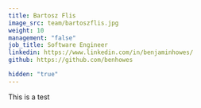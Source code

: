 ```yaml
---
title: Bartosz Flis
image_src: team/bartoszflis.jpg
weight: 10
management: "false"
job_title: Software Engineer
linkedin: https://www.linkedin.com/in/benjaminhowes/
github: https://github.com/benhowes

hidden: "true"
---
```


This is a test
